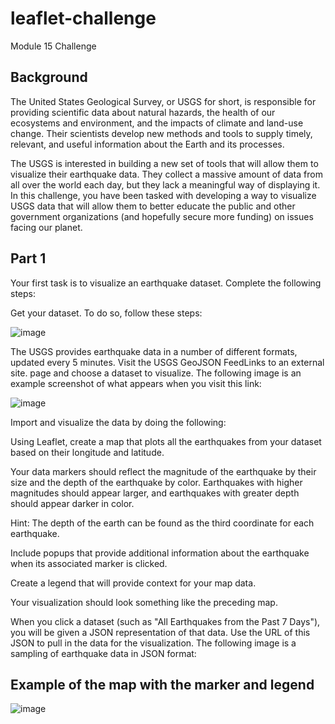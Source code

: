 # leaflet-challenge
Module 15 Challenge
## Background 
The United States Geological Survey, or USGS for short, is responsible for providing scientific data about natural hazards, the health of our ecosystems and environment, and the impacts of climate and land-use change. Their scientists develop new methods and tools to supply timely, relevant, and useful information about the Earth and its processes.

The USGS is interested in building a new set of tools that will allow them to visualize their earthquake data. They collect a massive amount of data from all over the world each day, but they lack a meaningful way of displaying it. In this challenge, you have been tasked with developing a way to visualize USGS data that will allow them to better educate the public and other government organizations (and hopefully secure more funding) on issues facing our planet.




## Part 1

Your first task is to visualize an earthquake dataset. Complete the following steps:

Get your dataset. To do so, follow these steps:

![image](https://github.com/zekoNinja/leaflet-challenge/assets/141674216/9003662c-fcda-41e2-8707-6589c9a7d04f)

The USGS provides earthquake data in a number of different formats, updated every 5 minutes. Visit the USGS GeoJSON FeedLinks to an external site. page and choose a dataset to visualize. The following image is an example screenshot of what appears when you visit this link:

![image](https://github.com/zekoNinja/leaflet-challenge/assets/141674216/0ba6b5cb-bcca-4dfd-8733-aefc1b6c831f)



Import and visualize the data by doing the following:

Using Leaflet, create a map that plots all the earthquakes from your dataset based on their longitude and latitude.

Your data markers should reflect the magnitude of the earthquake by their size and the depth of the earthquake by color. Earthquakes with higher magnitudes should appear larger, and earthquakes with greater depth should appear darker in color.

Hint: The depth of the earth can be found as the third coordinate for each earthquake.

Include popups that provide additional information about the earthquake when its associated marker is clicked.

Create a legend that will provide context for your map data.

Your visualization should look something like the preceding map.




When you click a dataset (such as "All Earthquakes from the Past 7 Days"), you will be given a JSON representation of that data. Use the URL of this JSON to pull in the data for the visualization. The following image is a sampling of earthquake data in JSON format:


## Example of the map with the marker and legend 
![image](https://github.com/zekoNinja/leaflet-challenge/assets/141674216/138686cf-47e2-43c1-9a1f-82bc141b4a75)
